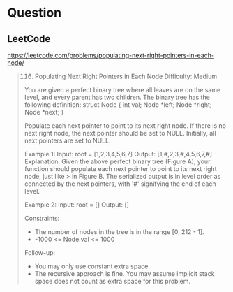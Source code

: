 # Question

## LeetCode
https://leetcode.com/problems/populating-next-right-pointers-in-each-node/
> 116. Populating Next Right Pointers in Each Node
> Difficulty: Medium
>
> You are given a perfect binary tree where all leaves are on the same level,
> and every parent has two children. The binary tree has the following definition:
> struct Node {
>   int val;
>   Node *left;
>   Node *right;
>   Node *next;
> }
>
> Populate each next pointer to point to its next right node. If there is no next
> right node, the next pointer should be set to NULL. Initially, all next pointers
> are set to NULL.
>
> Example 1:
> Input: root = [1,2,3,4,5,6,7]
> Output: [1,#,2,3,#,4,5,6,7,#]
> Explanation: Given the above perfect binary tree (Figure A), your function should
> populate each next pointer to point to its next right node, just like > in Figure B.
> The serialized output is in level order as connected by the next pointers, with '#'
> signifying the end of each level.
>
> Example 2:
> Input: root = []
> Output: []
>
> Constraints:
>  * The number of nodes in the tree is in the range [0, 212 - 1].
>  * -1000 <= Node.val <= 1000
>
> Follow-up:
>  * You may only use constant extra space.
>  * The recursive approach is fine. You may assume implicit stack space does not count as extra space for this problem.
>
